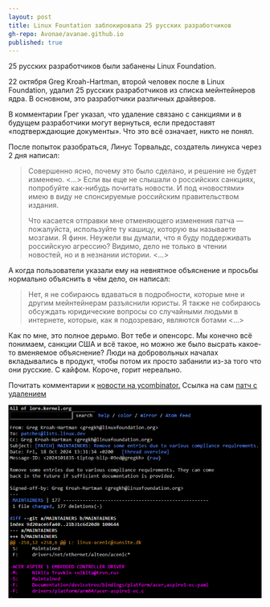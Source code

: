 ```yaml
---
layout: post
title: Linux Fountation заблокировала 25 русских разработчиков
gh-repo: Avonae/avanae.github.io
published: true
---
```


25 русских разработчиков были забанены Linux Foundation.

22 октября Greg Kroah-Hartman, второй человек после в Linux Foundation, удалил 25 русских разработчиков из списка мейнтейнеров ядра. В основном, это разработчики различных драйверов.

В комментарии Грег указал, что удаление связано с санкциями и в будущем разработчики могут вернуться, если предоставят «подтверждающие документы».  Что это всё означает, никто не понял.

После попыток разобраться, Линус Торвальдс, создатель линукса через 2 дня написал:

> Совершенно ясно, почему это было сделано, и решение не будет изменено. <...> Если вы еще не слышали о российских санкциях, попробуйте как-нибудь почитать новости. И под «новостями» имею в виду не спонсируемые российским правительством издания.
> 
> Что касается отправки мне отменяющего изменения патча — пожалуйста, используйте ту кашицу, которую вы называете мозгами. Я финн. Неужели вы думали, что я буду поддерживать российскую агрессию? Видимо, дело не только в чтении новостей, но и в незнании истории. <...>

А когда пользователи указали ему на невнятное объяснение и просьбы  нормально объяснить в чём дело, он написал:

> Нет, я не собираюсь вдаваться в подробности, которые мне и другим мейнтейнерам разъяснили юристы. Я также не собираюсь обсуждать юридические вопросы со случайными людьми в интернете, которые, как я подозреваю, являются ботами <...>

Как по мне, это полное дерьмо. Вот тебе и опенсорс. Мы конечно всё понимаем, санкции США и всё такое, но можно же было высрать какое-то вменяемое объяснение? Люди на добровольных началах вкладывались в продукт, чтобы потом их просто забанили из-за того что они русские. С кайфом. Короче, горит нереально.

Почитать комментарии к [новости на ycombinator.](https://news.ycombinator.com/item?id=41927838)
Ссылка на сам [патч с удалением](https://lore.kernel.org/all/2024101835-tiptop-blip-09ed@gregkh/)

![Скриншот удаленного разработчика](/assets/img/linux_block_maintainers.png)
